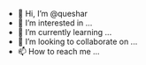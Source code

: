 - 👋 Hi, I’m @queshar
- 👀 I’m interested in ...
- 🌱 I’m currently learning ...
- 💞️ I’m looking to collaborate on ...
- 📫 How to reach me ...

<!---
queshar/queshar is a ✨ special ✨ repository because its `README.md` (this file) appears on your GitHub profile.
You can click the Preview link to take a look at your changes.
--->
